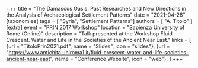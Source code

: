 +++
title = "The Damascus Oasis. Past Researches and New Directions in the Analysis of Archaeological Settlement Patterns"
date = "2021-04-28"
[taxonomies]
tags = [ "Syria", "Settlement Patterns"]
authors = [ "A. Titolo" ]
[extra]
event = "PRIN 2017 Workshop"
location = "Sapienza University of Rome (Online)"
description = "Talk presented at the Workshop Fluid Crescent. Water and Life in the Societies of the Ancient Near East."
links = [
    {url = "TitoloPrin2021.pdf", name = "Slides", icon = "slides"},
    {url = "https://www.antichita.uniroma1.it/fluid-crescent-water-and-life-societies-ancient-near-east", name = "Conference Website", icon = "web"},
]
+++